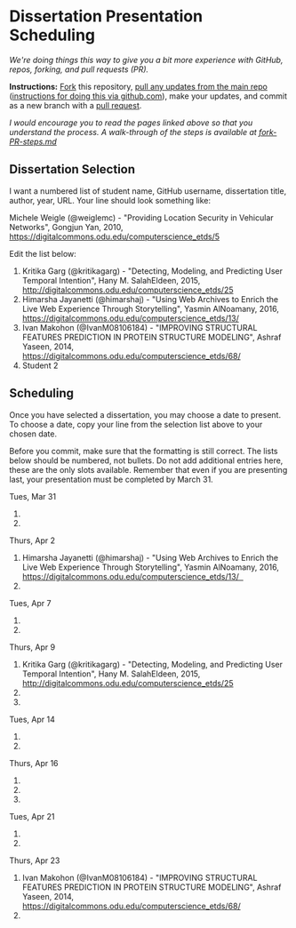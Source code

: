 # Dissertation Presentation Scheduling

*We're doing things this way to give you a bit more experience with GitHub, repos, forking, and pull requests (PR).*

**Instructions:** [Fork](https://help.github.com/en/github/getting-started-with-github/fork-a-repo) this repository, [pull any updates from the main repo](https://help.github.com/en/github/collaborating-with-issues-and-pull-requests/merging-an-upstream-repository-into-your-fork) ([instructions for doing this via github.com](https://stackoverflow.com/questions/20984802/how-can-i-keep-my-fork-in-sync-without-adding-a-separate-remote/21131381#21131381)), make your updates, and commit as a new branch with a [pull request](https://help.github.com/en/github/collaborating-with-issues-and-pull-requests/creating-a-pull-request-from-a-fork).

*I would encourage you to read the pages linked above so that you understand the process.  A walk-through of the steps is available at [fork-PR-steps.md](fork-PR-steps.md)*

## Dissertation Selection

I want a numbered list of student name, GitHub username, dissertation title, author, year, URL.  Your line should look something like:

Michele Weigle (@weiglemc) - "Providing Location Security in Vehicular Networks", Gongjun Yan, 2010, https://digitalcommons.odu.edu/computerscience_etds/5

Edit the list below:

1. Kritika Garg (@kritikagarg) - "Detecting, Modeling, and Predicting User Temporal Intention", Hany M. SalahEldeen, 2015, http://digitalcommons.odu.edu/computerscience_etds/25
1. Himarsha Jayanetti (@himarshaj) - "Using Web Archives to Enrich the Live Web Experience Through Storytelling", Yasmin AlNoamany, 2016, https://digitalcommons.odu.edu/computerscience_etds/13/
1. Ivan Makohon (@IvanM08106184) - "IMPROVING STRUCTURAL FEATURES PREDICTION IN PROTEIN STRUCTURE MODELING", Ashraf Yaseen, 2014, https://digitalcommons.odu.edu/computerscience_etds/68/
1. Student 2

## Scheduling

Once you have selected a dissertation, you may choose a date to present.  To choose a date, copy your line from the selection list above to your chosen date.  

Before you commit, make sure that the formatting is still correct.  The lists below should be numbered, not bullets. Do not add additional entries here, these are the only slots available. Remember that even if you are presenting last, your presentation must be completed by March 31.

Tues, Mar 31

1. 
2. 

Thurs, Apr 2

1. Himarsha Jayanetti (@himarshaj) - "Using Web Archives to Enrich the Live Web Experience Through Storytelling", Yasmin AlNoamany, 2016, https://digitalcommons.odu.edu/computerscience_etds/13/  
2. 

Tues, Apr 7

1. 
2.

Thurs, Apr 9

1. Kritika Garg (@kritikagarg) - "Detecting, Modeling, and Predicting User Temporal Intention", Hany M. SalahEldeen, 2015, http://digitalcommons.odu.edu/computerscience_etds/25
2. 
3. 

Tues, Apr 14

1. 
2. 

Thurs, Apr 16

1. 
2. 
3. 

Tues, Apr 21

1. 
2. 

Thurs, Apr 23

1. Ivan Makohon (@IvanM08106184) - "IMPROVING STRUCTURAL FEATURES PREDICTION IN PROTEIN STRUCTURE MODELING", Ashraf Yaseen, 2014, https://digitalcommons.odu.edu/computerscience_etds/68/
2. 
